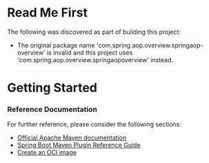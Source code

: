 # Read Me First
The following was discovered as part of building this project:

* The original package name 'com.spring.aop.overview.springaop-overview' is invalid and this project uses 'com.spring.aop.overview.springaopoverview' instead.

# Getting Started

### Reference Documentation
For further reference, please consider the following sections:

* [Official Apache Maven documentation](https://maven.apache.org/guides/index.html)
* [Spring Boot Maven Plugin Reference Guide](https://docs.spring.io/spring-boot/docs/2.3.4.RELEASE/maven-plugin/reference/html/)
* [Create an OCI image](https://docs.spring.io/spring-boot/docs/2.3.4.RELEASE/maven-plugin/reference/html/#build-image)


